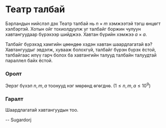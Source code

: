 Театр талбай
============
Бэрландын нийслэл дэх Театр талбай нь $n × m$ хэмжээтэй тэгш ѳнцѳгт хэлбэртэй.
Хотын ойг тохиолдуулж уг талбайг боржин чулуун хавтангуудаар бүрэхээр шийджээ.
Хавтан бүрийн хэмжээ $a × a$.

Талбайг бүрэхэд хамгийн цөөндөө хэдэн хавтан шаардлагатай вэ? Хавтангуудыг
эвдэлж, хувааж болохгүй, талбайг бүрэн бүрэх ёстой, талбайгаас илүү гарч болох
ба хавтангийн талууд талбайн талуудтай параллел байх ёстой.


### Оролт
Эерэг бүхэл $n,m,a$ тоонууд нэг мѳрѳнд ѳгѳгднѳ. ($1 ≤ n, m, a ≤ 10^9$)


### Гаралт
Шаардлагатай хавтангуудын тоо.


-- Sugardorj
